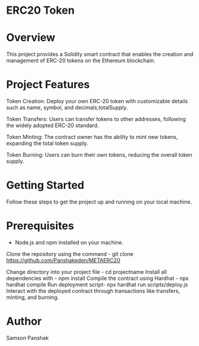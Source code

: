 # ERC20 Token


# Overview

This project provides a Solidity smart contract that enables the creation and management of ERC-20 tokens on the Ethereum blockchain.

# Project Features
Token Creation: Deploy your own ERC-20 token with customizable details such as name, symbol, and decimals,totalSupply.
 
Token Transfers: Users can transfer tokens to other addresses, following the widely adopted ERC-20 standard.

Token Minting: The contract owner has the ability to mint new tokens, expanding the total token supply.

Token Burning: Users can burn their own tokens, reducing the overall token supply.

# Getting Started

Follow these steps to get the project up and running on your local machine.

# Prerequisites

- Node.js and npm installed on your machine.

Clone the repository using the command - git clone https://github.com/Panshakeden/METAERC20

Change directory into your project file - cd projectname
Install all dependencies with - npm install
Compile the contract using Hardhat - npx hardhat compile
Run deployment script- npx hardhat run scripts/deploy.js
Interact with the deployed contract through transactions like transfers, minting, and burning.

# Author
Samson Panshak